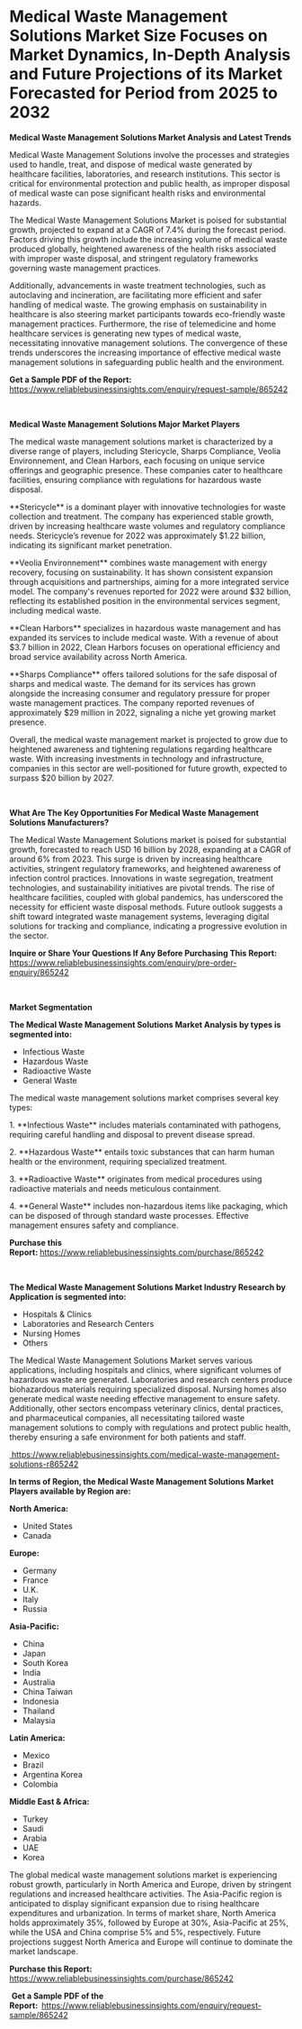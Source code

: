 <p><h1>Medical Waste Management Solutions Market Size Focuses on Market Dynamics, In-Depth Analysis and Future Projections of its Market Forecasted for Period from 2025 to 2032</h1></p><p><strong>Medical Waste Management Solutions Market Analysis and Latest Trends</strong></p>
<p><p>Medical Waste Management Solutions involve the processes and strategies used to handle, treat, and dispose of medical waste generated by healthcare facilities, laboratories, and research institutions. This sector is critical for environmental protection and public health, as improper disposal of medical waste can pose significant health risks and environmental hazards.</p><p>The Medical Waste Management Solutions Market is poised for substantial growth, projected to expand at a CAGR of 7.4% during the forecast period. Factors driving this growth include the increasing volume of medical waste produced globally, heightened awareness of the health risks associated with improper waste disposal, and stringent regulatory frameworks governing waste management practices. </p><p>Additionally, advancements in waste treatment technologies, such as autoclaving and incineration, are facilitating more efficient and safer handling of medical waste. The growing emphasis on sustainability in healthcare is also steering market participants towards eco-friendly waste management practices. Furthermore, the rise of telemedicine and home healthcare services is generating new types of medical waste, necessitating innovative management solutions. The convergence of these trends underscores the increasing importance of effective medical waste management solutions in safeguarding public health and the environment.</p></p>
<p><strong>Get a Sample PDF of the Report:&nbsp;</strong> <a href="https://www.reliablebusinessinsights.com/enquiry/request-sample/865242?utm_campaign=3460&utm_medium=2&utm_source=Github&utm_content=ia&utm_term=17042025&utm_id=medical-waste-management-solutions">https://www.reliablebusinessinsights.com/enquiry/request-sample/865242</a></p>
<p>&nbsp;</p>
<p><strong>Medical Waste Management Solutions Major Market Players</strong></p>
<p><p>The medical waste management solutions market is characterized by a diverse range of players, including Stericycle, Sharps Compliance, Veolia Environnement, and Clean Harbors, each focusing on unique service offerings and geographic presence. These companies cater to healthcare facilities, ensuring compliance with regulations for hazardous waste disposal.</p><p>**Stericycle** is a dominant player with innovative technologies for waste collection and treatment. The company has experienced stable growth, driven by increasing healthcare waste volumes and regulatory compliance needs. Stericycle’s revenue for 2022 was approximately $1.22 billion, indicating its significant market penetration.</p><p>**Veolia Environnement** combines waste management with energy recovery, focusing on sustainability. It has shown consistent expansion through acquisitions and partnerships, aiming for a more integrated service model. The company's revenues reported for 2022 were around $32 billion, reflecting its established position in the environmental services segment, including medical waste.</p><p>**Clean Harbors** specializes in hazardous waste management and has expanded its services to include medical waste. With a revenue of about $3.7 billion in 2022, Clean Harbors focuses on operational efficiency and broad service availability across North America.</p><p>**Sharps Compliance** offers tailored solutions for the safe disposal of sharps and medical waste. The demand for its services has grown alongside the increasing consumer and regulatory pressure for proper waste management practices. The company reported revenues of approximately $29 million in 2022, signaling a niche yet growing market presence.</p><p>Overall, the medical waste management market is projected to grow due to heightened awareness and tightening regulations regarding healthcare waste. With increasing investments in technology and infrastructure, companies in this sector are well-positioned for future growth, expected to surpass $20 billion by 2027.</p></p>
<p>&nbsp;</p>
<p><strong>What Are The Key Opportunities For Medical Waste Management Solutions Manufacturers?</strong></p>
<p><p>The Medical Waste Management Solutions market is poised for substantial growth, forecasted to reach USD 16 billion by 2028, expanding at a CAGR of around 6% from 2023. This surge is driven by increasing healthcare activities, stringent regulatory frameworks, and heightened awareness of infection control practices. Innovations in waste segregation, treatment technologies, and sustainability initiatives are pivotal trends. The rise of healthcare facilities, coupled with global pandemics, has underscored the necessity for efficient waste disposal methods. Future outlook suggests a shift toward integrated waste management systems, leveraging digital solutions for tracking and compliance, indicating a progressive evolution in the sector.</p></p>
<p><strong>Inquire or Share Your Questions If Any Before Purchasing This Report:</strong> <a href="https://www.reliablebusinessinsights.com/enquiry/pre-order-enquiry/865242?utm_campaign=3460&utm_medium=2&utm_source=Github&utm_content=ia&utm_term=17042025&utm_id=medical-waste-management-solutions">https://www.reliablebusinessinsights.com/enquiry/pre-order-enquiry/865242</a></p>
<p>&nbsp;</p>
<p><strong>Market Segmentation</strong></p>
<p><strong>The Medical Waste Management Solutions Market Analysis by types is segmented into:</strong></p>
<p><ul><li>Infectious Waste</li><li>Hazardous Waste</li><li>Radioactive Waste</li><li>General Waste</li></ul></p>
<p><p>The medical waste management solutions market comprises several key types: </p><p>1. **Infectious Waste** includes materials contaminated with pathogens, requiring careful handling and disposal to prevent disease spread.</p><p>2. **Hazardous Waste** entails toxic substances that can harm human health or the environment, requiring specialized treatment.</p><p>3. **Radioactive Waste** originates from medical procedures using radioactive materials and needs meticulous containment.</p><p>4. **General Waste** includes non-hazardous items like packaging, which can be disposed of through standard waste processes. Effective management ensures safety and compliance.</p></p>
<p><strong>Purchase this Report:&nbsp;</strong><a href="https://www.reliablebusinessinsights.com/purchase/865242?utm_campaign=3460&utm_medium=2&utm_source=Github&utm_content=ia&utm_term=17042025&utm_id=medical-waste-management-solutions">https://www.reliablebusinessinsights.com/purchase/865242</a></p>
<p>&nbsp;</p>
<p><strong>The Medical Waste Management Solutions Market Industry Research by Application is segmented into:</strong></p>
<p><ul><li>Hospitals & Clinics</li><li>Laboratories and Research Centers</li><li>Nursing Homes</li><li>Others</li></ul></p>
<p><p>The Medical Waste Management Solutions Market serves various applications, including hospitals and clinics, where significant volumes of hazardous waste are generated. Laboratories and research centers produce biohazardous materials requiring specialized disposal. Nursing homes also generate medical waste needing effective management to ensure safety. Additionally, other sectors encompass veterinary clinics, dental practices, and pharmaceutical companies, all necessitating tailored waste management solutions to comply with regulations and protect public health, thereby ensuring a safe environment for both patients and staff.</p></p>
<p><a href="https://www.reliablebusinessinsights.com/medical-waste-management-solutions-r865242?utm_campaign=3460&utm_medium=2&utm_source=Github&utm_content=ia&utm_term=17042025&utm_id=medical-waste-management-solutions">&nbsp;https://www.reliablebusinessinsights.com/medical-waste-management-solutions-r865242</a></p>
<p><strong>In terms of Region, the Medical Waste Management Solutions Market Players available by Region are:</strong></p>
<p>
    <p> <strong> North America: </strong>
        <ul>
            <li>United States</li>
            <li>Canada</li>
        </ul>
        </p> 
    <p> <strong> Europe: </strong>
        <ul>
            <li>Germany</li>
            <li>France</li>
            <li>U.K.</li>
            <li>Italy</li>
            <li>Russia</li>
        </ul>
        </p> 
    <p> <strong> Asia-Pacific: </strong>
        <ul>
            <li>China</li>
            <li>Japan</li>
            <li>South Korea</li>
            <li>India</li>
            <li>Australia</li>
            <li>China Taiwan</li>
            <li>Indonesia</li>
            <li>Thailand</li>
            <li>Malaysia</li>
        </ul>
        </p> 
    <p> <strong> Latin America: </strong>
        <ul>
            <li>Mexico</li>
            <li>Brazil</li>
            <li>Argentina Korea</li>
            <li>Colombia</li>
        </ul>
        </p> 
    <p> <strong> Middle East & Africa: </strong>
        <ul>
            <li>Turkey</li>
            <li>Saudi</li>
            <li>Arabia</li>
            <li>UAE</li>
            <li>Korea</li>
        </ul>
    </p>
    </p>
<p><p>The global medical waste management solutions market is experiencing robust growth, particularly in North America and Europe, driven by stringent regulations and increased healthcare activities. The Asia-Pacific region is anticipated to display significant expansion due to rising healthcare expenditures and urbanization. In terms of market share, North America holds approximately 35%, followed by Europe at 30%, Asia-Pacific at 25%, while the USA and China comprise 5% and 5%, respectively. Future projections suggest North America and Europe will continue to dominate the market landscape.</p></p>
<p><strong>Purchase this Report: </strong><a href="https://www.reliablebusinessinsights.com/purchase/865242?utm_campaign=3460&utm_medium=2&utm_source=Github&utm_content=ia&utm_term=17042025&utm_id=medical-waste-management-solutions">https://www.reliablebusinessinsights.com/purchase/865242</a></p>
<p>&nbsp;<strong>Get a Sample PDF of the Report:&nbsp;&nbsp;</strong><a href="https://www.reliablebusinessinsights.com/enquiry/request-sample/865242?utm_campaign=3460&utm_medium=2&utm_source=Github&utm_content=ia&utm_term=17042025&utm_id=medical-waste-management-solutions">https://www.reliablebusinessinsights.com/enquiry/request-sample/865242</a></p>
<p><strong></strong></p>
<p><p></p><p></p><p></p></p>